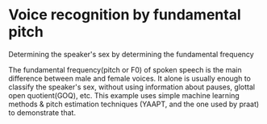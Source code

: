 # Voice recognition by fundamental pitch
Determining the speaker's sex by determining the fundamental frequency

The fundamental frequency(pitch or F0) of spoken speech is the main difference between male and female voices. It alone is usually enough to classify the speaker's sex, without using information about pauses, glottal open quotient(GOQ), etc. 
This example uses simple machine learning methods & pitch estimation techniques (YAAPT, and the one used by praat) to demonstrate that. 


